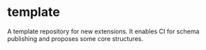 # template
A template repository for new extensions. It enables CI for schema publishing and proposes some core structures.
